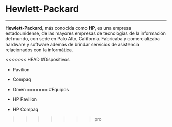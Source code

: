 # Hewlett-Packard

---

**Hewlett-Packard**, más conocida como **HP**, es una empresa estadounidense, de las mayores empresas de tecnologías de la información del mundo, con sede en Palo Alto, California. Fabricaba y comercializaba hardware y software además de brindar servicios de asistencia relacionados con la informática.

<<<<<<< HEAD
#Dispositivos

* Pavilion
* Compaq
* Omen
=======
#Equipos

* HP Pavilion
* HP Compaq
>>>>>>> pro
